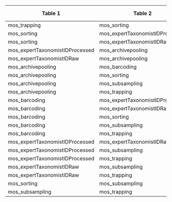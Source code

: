 |Table 1|Table 2|Join by field(s)|
|------------------------|------------------------|-------------------------------|
mos_trapping|mos_sorting|sampleID
mos_sorting|mos_expertTaxonomistIDProcessed|subsampleID
mos_sorting|mos_expertTaxonomistIDRaw|subsampleID
mos_expertTaxonomistIDProcessed|mos_archivepooling|archiveID
mos_expertTaxonomistIDRaw|mos_archivepooling|archiveID
mos_archivepooling|mos_barcoding|
mos_archivepooling|mos_sorting|
mos_archivepooling|mos_subsampling|
mos_archivepooling|mos_trapping|
mos_barcoding|mos_expertTaxonomistIDProcessed|
mos_barcoding|mos_expertTaxonomistIDRaw|
mos_barcoding|mos_sorting|
mos_barcoding|mos_subsampling|
mos_barcoding|mos_trapping|
mos_expertTaxonomistIDProcessed|mos_expertTaxonomistIDRaw|
mos_expertTaxonomistIDProcessed|mos_subsampling|
mos_expertTaxonomistIDProcessed|mos_trapping|
mos_expertTaxonomistIDRaw|mos_subsampling|
mos_expertTaxonomistIDRaw|mos_trapping|
mos_sorting|mos_subsampling|
mos_subsampling|mos_trapping|
